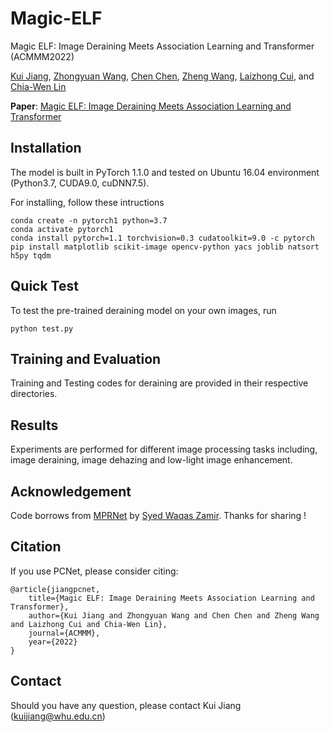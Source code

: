 # Magic-ELF
Magic ELF: Image Deraining Meets Association Learning and Transformer (ACMMM2022)

[Kui Jiang](https://scholar.google.com/citations?user=AbOLE9QAAAAJ&hl), [Zhongyuan Wang](https://dblp.org/pid/84/6394.html), [Chen Chen](https://scholar.google.com/citations?user=TuEwcZ0AAAAJ&hl=zh-CN), [Zheng Wang](https://scholar.google.com/citations?user=-WHTbpUAAAAJ&hl=zh-CN), [Laizhong Cui](https://scholar.google.com/citations?hl=zh-CN&user=cb8kYbUAAAAJ), and [Chia-Wen Lin](https://scholar.google.com/citations?user=fXN3dl0AAAAJ&hl=zh-CN)

**Paper**: [Magic ELF: Image Deraining Meets Association Learning and Transformer](https://arxiv.org/abs/2207.10455)


## Installation
The model is built in PyTorch 1.1.0 and tested on Ubuntu 16.04 environment (Python3.7, CUDA9.0, cuDNN7.5).

For installing, follow these intructions
```
conda create -n pytorch1 python=3.7
conda activate pytorch1
conda install pytorch=1.1 torchvision=0.3 cudatoolkit=9.0 -c pytorch
pip install matplotlib scikit-image opencv-python yacs joblib natsort h5py tqdm
```

## Quick Test

To test the pre-trained deraining model on your own images, run 
```
python test.py  
```

## Training and Evaluation

Training and Testing codes for deraining are provided in their respective directories.

## Results
Experiments are performed for different image processing tasks including, image deraining, image dehazing and low-light image enhancement.

## Acknowledgement
Code borrows from [MPRNet](https://github.com/swz30/MPRNet) by [Syed Waqas Zamir](https://scholar.google.es/citations?user=WNGPkVQAAAAJ&hl=en). Thanks for sharing !

## Citation
If you use PCNet, please consider citing:

    @article{jiangpcnet,
        title={Magic ELF: Image Deraining Meets Association Learning and Transformer},
        author={Kui Jiang and Zhongyuan Wang and Chen Chen and Zheng Wang and Laizhong Cui and Chia-Wen Lin},
        journal={ACMMM}, 
        year={2022}
    }

## Contact
Should you have any question, please contact Kui Jiang (kuijiang@whu.edu.cn)
